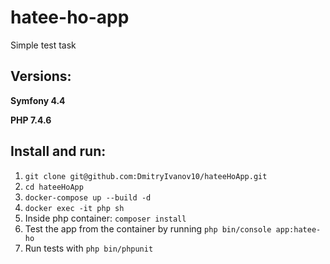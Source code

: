 # hatee-ho-app
Simple test task

## Versions:
**Symfony 4.4**

**PHP 7.4.6**

## Install and run:
1. ```git clone git@github.com:DmitryIvanov10/hateeHoApp.git```
2. ```cd hateeHoApp```
3. ```docker-compose up --build -d```
3. ```docker exec -it php sh```
4. Inside php container: ```composer install```
5. Test the app from the container by running ```php bin/console app:hatee-ho```
6. Run tests with ```php bin/phpunit```
